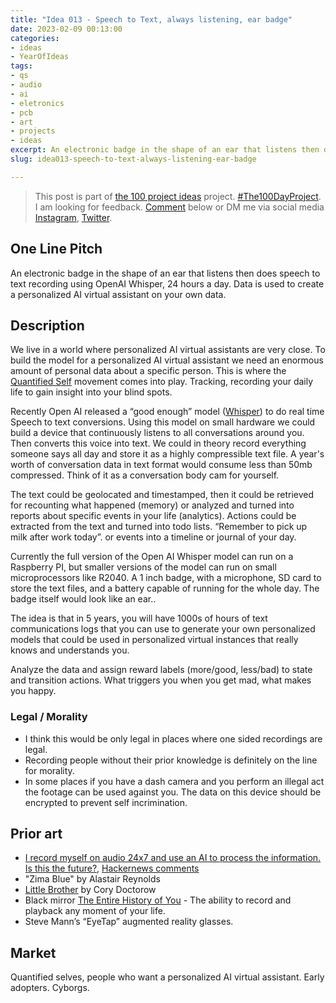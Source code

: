 ```yaml
---
title: "Idea 013 - Speech to Text, always listening, ear badge"
date: 2023-02-09 00:13:00
categories:
- ideas
- YearOfIdeas
tags:
- qs
- audio
- ai
- eletronics
- pcb
- art
- projects
- ideas
excerpt: An electronic badge in the shape of an ear that listens then does speech to text recording using OpenAI Whisper, 24 hours a day. Data is used to create a personalized AI virtual assistant on your own data
slug: idea013-speech-to-text-always-listening-ear-badge

---
```


> This post is part of [the 100 project ideas](/projects/2023-100-ideas/) project. [#The100DayProject](https://www.the100dayproject.org/). I am looking for feedback. <a href='#utterances-comments'>Comment</a> below or DM me via social media <a href="https://instagram.com/funvill" rel="nofollow noopener noreferrer"><i class="fab fa-fw fa-instagram" aria-hidden="true"></i><span class="label">Instagram</span></a>, <a href="https://twitter.com/funvill" rel="nofollow noopener noreferrer"><i class="fab fa-fw fa-twitter" aria-hidden="true"></i><span class="label">Twitter</span></a>.


## One Line Pitch

An electronic badge in the shape of an ear that listens then does speech to text recording using OpenAI Whisper, 24 hours a day. Data is used to create a personalized AI virtual assistant on your own data.

## Description

We live in a world where personalized AI virtual assistants are very close. To build the model for a  personalized AI virtual assistant we need an enormous amount of personal data about a specific person. This is where the [Quantified Self](https://en.wikipedia.org/wiki/Quantified_self) movement comes into play. Tracking, recording your daily life to gain insight into your blind spots.

Recently Open AI released a “good enough” model ([Whisper](https://openai.com/blog/whisper/)) to do real time Speech to text conversions. Using this model on small hardware we could build a device that continuously listens to all conversations around you. Then converts this voice into text. We could in theory record everything someone says all day and store it as a highly compressible text file. A year's worth of conversation data in text format would consume less than 50mb compressed. Think of it as a conversation body cam for yourself.

The text could be geolocated and timestamped, then it could be retrieved for recounting what happened (memory) or analyzed and turned into reports about specific events in your life (analytics). Actions could be extracted from the text and turned into todo lists. “Remember to pick up milk after work today”. or events into a timeline or journal of your day.

Currently the full version of the Open AI Whisper model can run on a Raspberry PI, but smaller versions of the model can run on small microprocessors like R2040. A 1 inch badge, with a microphone, SD card to store the text files, and a battery capable of running for the whole day. The badge itself would look like an ear..

The idea is that in 5 years, you will have 1000s of hours of text communications logs that you can use to generate your own personalized models that could be used in personalized virtual instances that really knows and understands you.

Analyze the data and assign reward labels (more/good, less/bad) to state and transition actions. What triggers you when you get mad, what makes you happy.

### Legal / Morality

- I think this would be only legal in places where one sided recordings are legal.
- Recording people without their prior knowledge is definitely on the line for morality.
- In some places if you have a dash camera and you perform an illegal act the footage can be used against you. The data on this device should be encrypted to prevent self incrimination.

## Prior art

- [I record myself on audio 24x7 and use an AI to process the information. Is this the future?](https://roberdam.com/en/wisper.html), [Hackernews comments](https://news.ycombinator.com/item?id=33608437)
- "Zima Blue" by Alastair Reynolds
- [Little Brother](https://craphound.com/littlebrother/about/) by Cory Doctorow
- Black mirror [The Entire History of You](https://en.m.wikipedia.org/wiki/The_Entire_History_of_You) - The ability to record and playback any moment of your life.  
- Steve Mann’s “EyeTap” augmented reality glasses.

## Market

Quantified selves, people who want a personalized AI virtual assistant. Early adopters. Cyborgs.
